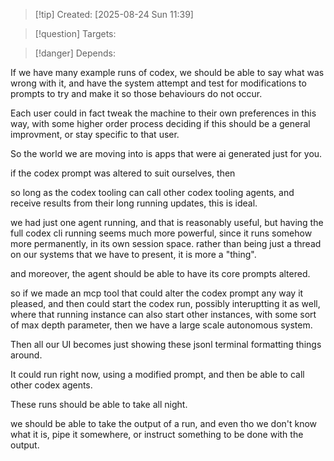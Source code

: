 
>[!tip] Created: [2025-08-24 Sun 11:39]

>[!question] Targets: 

>[!danger] Depends: 

If we have many example runs of codex, we should be able to say what was wrong with it, and have the system attempt and test for modifications to prompts to try and make it so those behaviours do not occur.

Each user could in fact tweak the machine to their own preferences in this way, with some higher order process deciding if this should be a general improvment, or stay specific to that user.

So the world we are moving into is apps that were ai generated just for you.

if the codex prompt was altered to suit ourselves, then 

so long as the codex tooling can call other codex tooling agents, and receive results from their long running updates, this is ideal.

we had just one agent running, and that is reasonably useful, but having the full codex cli running seems much more powerful, since it runs somehow more permanently, in its own session space.  rather than being just a thread on our systems that we have to present, it is more a "thing".

and moreover, the agent should be able to have its core prompts altered.

so if we made an mcp tool that could alter the codex prompt any way it pleased, and then could start the codex run, possibly interuptting it as well, where that running instance can also start other instances, with some sort of max depth parameter, then we have a large scale autonomous system.

Then all our UI becomes just showing these jsonl terminal formatting things around.

It could run right now, using a modified prompt, and then be able to call other codex agents.

These runs should be able to take all night.

we should be able to take the output of a run, and even tho we don't know what it is, pipe it somewhere, or instruct something to be done with the output.